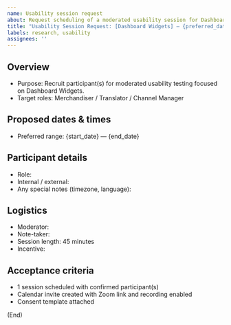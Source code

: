 ```yaml
---
name: Usability session request
about: Request scheduling of a moderated usability session for Dashboard Widgets
title: "Usability Session Request: [Dashboard Widgets] — {preferred_date_range}"
labels: research, usability
assignees: ''
---
```


## Overview

- Purpose: Recruit participant(s) for moderated usability testing focused on Dashboard Widgets.
- Target roles: Merchandiser / Translator / Channel Manager

## Proposed dates & times

- Preferred range: {start_date} — {end_date}

## Participant details

- Role:
- Internal / external:
- Any special notes (timezone, language):

## Logistics

- Moderator:
- Note-taker:
- Session length: 45 minutes
- Incentive:

## Acceptance criteria

- 1 session scheduled with confirmed participant(s)
- Calendar invite created with Zoom link and recording enabled
- Consent template attached

(End)

